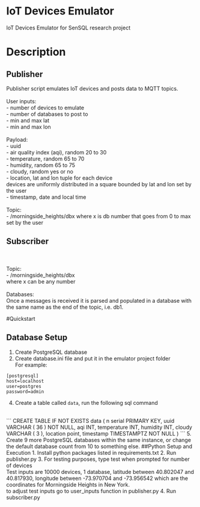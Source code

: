 # IoT Devices Emulator
IoT Devices Emulator for SenSQL research project
# Description
## Publisher
Publisher script emulates IoT devices and posts data to MQTT topics.
<br><br> User inputs:
<br> - number of devices to emulate
<br> - number of databases to post to
<br> - min and max lat
<br> - min and max lon
<br><br>Payload:
<br> - uuid
<br> - air quality index (aqi), random 20 to 30
<br> - temperature, random 65 to 70
<br> - humidity, random 65 to 75
<br> - cloudy, random yes or no
<br> - location, lat and lon tuple for each device
<br>devices are uniformly distributed in a square bounded by lat and lon set by the user
<br> - timestamp, date and local time
<br><br>Topic:
<br>- /morningside_heights/dbx
where x is db number that goes from 0 to max set by the user
## Subscriber
<br><br>Topic:
<br>- /morningside_heights/dbx
<br>where x can be any number
<br><br>Databases:
<br>Once a messages is received it is parsed and populated in a database with the same name as the end of the topic, i.e. db1.

#Quickstart
## Database Setup
1. Create PostgreSQL database
2. Create database.ini file and put it in the emulator project folder
<br> For example:
```
[postgresql]
host=localhost
user=postgres
password=admin
```
4. Create a table called ```data```, run the following sql command
<br>
```
CREATE TABLE IF NOT EXISTS data (
    n serial PRIMARY KEY,
    uuid VARCHAR ( 36 ) NOT NULL,
    aqi INT,
    temperature INT,
    humidity INT,
    cloudy VARCHAR ( 3 ),
    location point,
    timestamp TIMESTAMPTZ NOT NULL
)
```
5. Create 9 more PostgreSQL databases within the same instance, or change the default database count from 10 to something else.
##Python Setup and Execution
1. Install python packages listed in requirements.txt
2. Run publisher.py
3. For testing purposes, type test when prompted for number of devices
<br>Test inputs are 10000 devices, 1 database, latitude between 40.802047 and 40.817930, longitude between -73.970704 and -73.956542 which are the coordinates for Morningside Heights in New York.
<br> to adjust test inputs go to user_inputs function in publisher.py
4. Run subscriber.py
